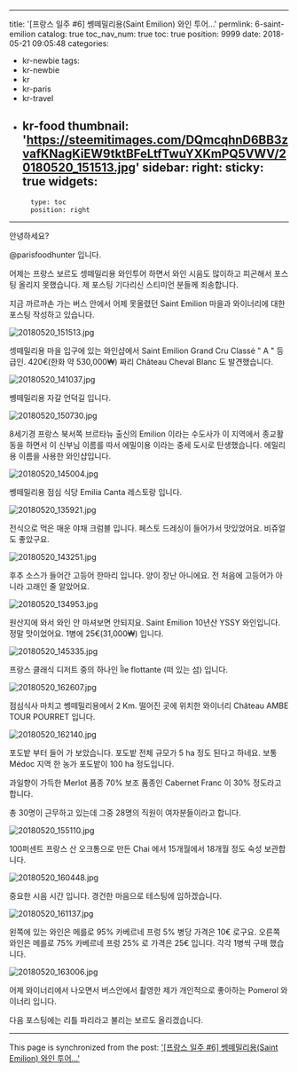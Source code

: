 
---
title: '[프랑스 일주 #6] 쎙떼밀리용(Saint Emilion) 와인 투어...'
permlink: 6-saint-emilion
catalog: true
toc_nav_num: true
toc: true
position: 9999
date: 2018-05-21 09:05:48
categories:
- kr-newbie
tags:
- kr-newbie
- kr
- kr-paris
- kr-travel
- kr-food
thumbnail: 'https://steemitimages.com/DQmcqhnD6BB3zvafKNagKiEW9tktBFeLtfTwuYXKmPQ5VWV/20180520_151513.jpg'
sidebar:
    right:
        sticky: true
widgets:
    -
        type: toc
        position: right
---


안녕하세요?

@parisfoodhunter 입니다.

어제는 프랑스 보르도 셍떼밀리용 와인투어 하면서  와인 시음도 많이하고 피곤해서 포스팅 올리지 못했습니다.  제 포스팅 기다리신 스티미언 분들께 죄송합니다.

지금 까르까손 가는 버스 안에서 어제 못올렸던 Saint Emilion 마을과 와이너리에 대한 포스팅 작성하고 있습니다. 

![20180520_151513.jpg](https://steemitimages.com/DQmcqhnD6BB3zvafKNagKiEW9tktBFeLtfTwuYXKmPQ5VWV/20180520_151513.jpg)

셍떼밀리용 마을 입구에 있는 와인샵에서  Saint Emilion Grand Cru Classé " A " 등급인. 420€(한화 약 530,000₩) 짜리 Château Cheval Blanc 도 발견했습니다. 

![20180520_141037.jpg](https://steemitimages.com/DQmcoUf9KKPBMzkqwUnMZvf9sLbqPz5J8on2fFpTD2qpXnQ/20180520_141037.jpg)

쎙떼밀리용 자갈 언덕길 입니다.

![20180520_150730.jpg](https://steemitimages.com/DQmV9kyMdfDWvvS2kcoHbyETsH9un2jMsZanSQUBVnCQerV/20180520_150730.jpg)

8세기경 프랑스 북서쪽 브르타뉴 출신의 Emilion 이라는 수도사가 이 지역에서 종교활동을 하면서 이 신부님 이름를 따서 에밀이용 이라는 중세 도시로 탄생했습니다.
에밀리용 이름을 사용한 와인샵입니다.

![20180520_145004.jpg](https://steemitimages.com/DQmZzXUDFkT31HkUqy3tEXpFmJQzr8prmQYVRiydwiAXSUc/20180520_145004.jpg)

쎙떼밀리용 점심 식당 Emilia Canta 레스토랑 입니다.

![20180520_135921.jpg](https://steemitimages.com/DQmc7AgaUJSNGtpecdSnMJdpVMSEN5X3Sc9PJGRCfG7Y8Mf/20180520_135921.jpg)

전식으로 먹은 매운 야채 크럼블 입니다. 페스토 드레싱이 들어가서 맛있었어요. 비쥬얼도 좋았구요.

![20180520_143251.jpg](https://steemitimages.com/DQmYnAmSw6HnBpTLm45ZjG4A2vYRWiKgfJJbbYpdyDFRpnY/20180520_143251.jpg)

후추 소스가 들어간 고등어 한마리 입니다.
양이 장난 아니에요.  전 처음에 고등어가 아니라 고래인 줄 알았어요.

![20180520_134953.jpg](https://steemitimages.com/DQmTLLhzF7c2HioCCQKpLPU7dnqucmPHaBczDj5MT3RvggD/20180520_134953.jpg)

원산지에 와서 와인 안 마셔보면 안되지요.
Saint Emilion 10년산 YSSY 와인입니다.
정말 맛이었어요. 1병에 25€(31,000₩) 입니다.

![20180520_145335.jpg](https://steemitimages.com/DQmedxERzRkc6115ETqVZ629Ehv4tFaiw6PoRpgv9xTVyJ4/20180520_145335.jpg)

프랑스 클래식 디저트 중의 하나인 Île flottante (떠 있는 섬) 입니다.

![20180520_162607.jpg](https://steemitimages.com/DQmQhwgCs6oVS8yQt47wuCZRqT2LdCZ1E8ou7wvwSGDQsD6/20180520_162607.jpg)

점심식사 마치고 쎙떼밀리용에서 2 Km. 떨어진 곳에 위치한 와이너리 Château AMBE TOUR POURRET 입니다.

![20180520_162140.jpg](https://steemitimages.com/DQmdgRhMjXtw8RdVCgRsybcgrmseAYMfDKFwKb4S3Dhtybd/20180520_162140.jpg)

포도밭 부터 들어 가 보았습니다.  포도밭 전체 규모가 5 ha 정도 된다고 하네요. 보통 Médoc 지역 한 농가 포도밭이 100 ha 정도입니다.

과일향이 가득한 Merlot 품종 70%  보조 품종인 Cabernet Franc 이 30% 정도라고 합니다.

총 30명이 근무하고 있는데 그중 28명의 직원이 여자분들이라고 합니다.

![20180520_155110.jpg](https://steemitimages.com/DQmazDZjeYss8RPEjwDaBm9NWEUDLguGaDT2H3cdgYRwNmW/20180520_155110.jpg)

100퍼센트 프랑스 산 오크통으로 만든 Chai 에서 15개월에서 18개월 정도 숙성 보관합니다.

![20180520_160448.jpg](https://steemitimages.com/DQmP8VXzNNWUKEtQP2JHNoScVRD1CQbRTC2LqtUbG9hucEi/20180520_160448.jpg)

중요한 시음 시간 입니다. 경건한 마음으로 테스팅에 임하겠습니다.

![20180520_161137.jpg](https://steemitimages.com/DQmS9dUdjkVez18ocxwyW3j9hTBVK6tacnspvHGg1gSHQDL/20180520_161137.jpg)

왼쪽에 있는 와인은 메를로 95% 카베르네 프렁 5%
병당 가격은 10€ 로구요.  오른쪽 와인은 메를로 75% 카베르네 프렁 25% 로 가격은 25€ 입니다.
각각 1병씩 구매 했습니다. 

![20180520_163006.jpg](https://steemitimages.com/DQmUw14BxMTy32hweRDXZSeGnzXcd1NhPzp3ZEBYudDS3gU/20180520_163006.jpg)

어제 와이너리에서 나오면서 버스안에서 촬영한 제가 개인적으로 좋아하는 Pomerol 와이너리 입니다.

다음 포스팅에는 리틀 파리라고 불리는 보르도 
올리겠습니다.

- - -

This page is synchronized from the post: ['[프랑스 일주 #6] 쎙떼밀리용(Saint Emilion) 와인 투어...'](https://steemit.com/@parisfoodhunter/6-saint-emilion)

